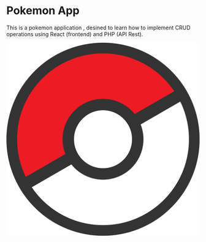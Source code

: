 # Pokemon App

This is a pokemon application , desined to learn how to implement CRUD operations using React (frontend) and PHP (API Rest).

![Catch 'em all ](pokemon-frontend/src/assets/images/logo.png)